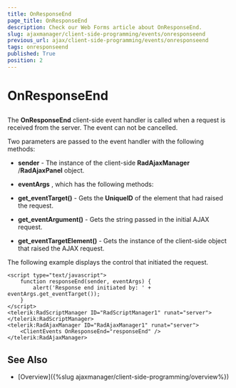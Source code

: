 ```yaml
---
title: OnResponseEnd
page_title: OnResponseEnd
description: Check our Web Forms article about OnResponseEnd.
slug: ajaxmanager/client-side-programming/events/onresponseend
previous_url: ajax/client-side-programming/events/onresponseend
tags: onresponseend
published: True
position: 2
---
```


# OnResponseEnd



## 

The **OnResponseEnd** client-side event handler is called when a request is received from the server. The event can not be cancelled.

Two parameters are passed to the event handler with the following methods:

* **sender** - The instance of the client-side **RadAjaxManager** /**RadAjaxPanel** object.

* **eventArgs** , which has the following methods:

* **get_eventTarget()** - Gets the **UniqueID** of the element that had raised the request.

* **get_eventArgument()** - Gets the string passed in the initial AJAX request.

* **get_eventTargetElement()** - Gets the instance of the client-side object that raised the AJAX request.

The following example displays the control that initiated the request.

````ASP.NET
<script type="text/javascript">
	function responseEnd(sender, eventArgs) {
	    alert('Response end initiated by: ' + eventArgs.get_eventTarget());
	}
</script>
<telerik:RadScriptManager ID="RadScriptManager1" runat="server">
</telerik:RadScriptManager>
<telerik:RadAjaxManager ID="RadAjaxManager1" runat="server">
	<ClientEvents OnResponseEnd="responseEnd" />
</telerik:RadAjaxManager>
````



## See Also

 * [Overview]({%slug ajaxmanager/client-side-programming/overview%})
